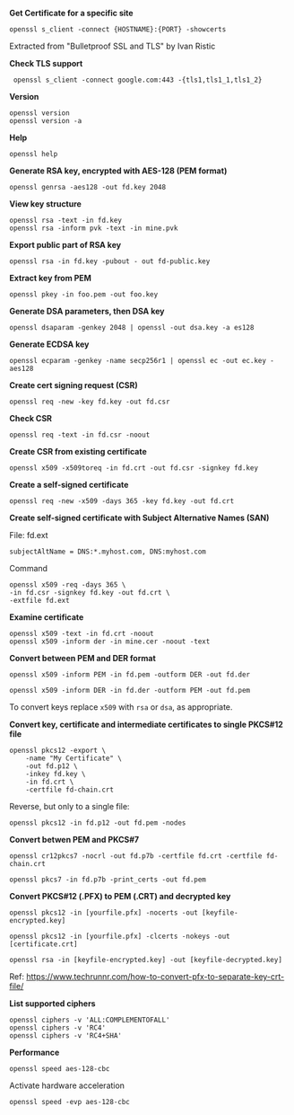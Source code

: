 **Get Certificate for a specific site**

	openssl s_client -connect {HOSTNAME}:{PORT} -showcerts

Extracted from "Bulletproof SSL and TLS" by Ivan Ristic

**Check TLS support**

	 openssl s_client -connect google.com:443 -{tls1,tls1_1,tls1_2}

**Version**

	openssl version
	openssl version -a
**Help**

	openssl help
**Generate RSA key, encrypted with AES-128 (PEM format)**

	openssl genrsa -aes128 -out fd.key 2048
**View key structure**

	openssl rsa -text -in fd.key
	openssl rsa -inform pvk -text -in mine.pvk

**Export public part of RSA key**

	openssl rsa -in fd.key -pubout - out fd-public.key

**Extract key from PEM**

	openssl pkey -in foo.pem -out foo.key

**Generate DSA parameters, then DSA key**

	openssl dsaparam -genkey 2048 | openssl -out dsa.key -a es128

**Generate ECDSA key**

	openssl ecparam -genkey -name secp256r1 | openssl ec -out ec.key -aes128
**Create cert signing request (CSR)**

	openssl req -new -key fd.key -out fd.csr
**Check CSR**

	openssl req -text -in fd.csr -noout
**Create CSR from existing certificate**

	openssl x509 -x509toreq -in fd.crt -out fd.csr -signkey fd.key
**Create a self-signed certificate**

	openssl req -new -x509 -days 365 -key fd.key -out fd.crt
**Create self-signed certificate with Subject Alternative Names (SAN)**

File: fd.ext

	subjectAltName = DNS:*.myhost.com, DNS:myhost.com

Command

	openssl x509 -req -days 365 \
	-in fd.csr -signkey fd.key -out fd.crt \
	-extfile fd.ext 
**Examine certificate**

	openssl x509 -text -in fd.crt -noout
	openssl x509 -inform der -in mine.cer -noout -text
	
**Convert between PEM and DER format**

	openssl x509 -inform PEM -in fd.pem -outform DER -out fd.der

	openssl x509 -inform DER -in fd.der -outform PEM -out fd.pem
To convert keys replace `x509` with `rsa` or `dsa`, as appropriate.

**Convert key, certificate and intermediate certificates to single PKCS#12 file**

	openssl pkcs12 -export \
		-name "My Certificate" \
		-out fd.p12 \
		-inkey fd.key \
		-in fd.crt \
		-certfile fd-chain.crt
Reverse, but only to a single file:

	openssl pkcs12 -in fd.p12 -out fd.pem -nodes
**Convert betwen PEM and PKCS#7**

	openssl cr12pkcs7 -nocrl -out fd.p7b -certfile fd.crt -certfile fd-chain.crt
	
	openssl pkcs7 -in fd.p7b -print_certs -out fd.pem
	
**Convert PKCS#12 (.PFX) to PEM (.CRT) and decrypted key**

	openssl pkcs12 -in [yourfile.pfx] -nocerts -out [keyfile-encrypted.key]

	openssl pkcs12 -in [yourfile.pfx] -clcerts -nokeys -out [certificate.crt]
	
	openssl rsa -in [keyfile-encrypted.key] -out [keyfile-decrypted.key]

Ref: https://www.techrunnr.com/how-to-convert-pfx-to-separate-key-crt-file/
	
**List supported ciphers**

	openssl ciphers -v 'ALL:COMPLEMENTOFALL'
	openssl ciphers -v 'RC4'
	openssl ciphers -v 'RC4+SHA'
**Performance**

	openssl speed aes-128-cbc
Activate hardware acceleration

	openssl speed -evp aes-128-cbc
